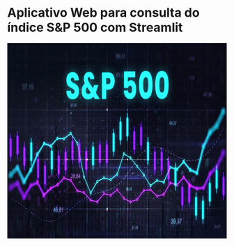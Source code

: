 # Aplicativo Web para consulta do índice S&P 500 com Streamlit

<p align="center"><img src="./SP500.jpg" width="800" height="450"></p>
